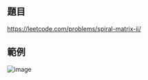 ## 題目
https://leetcode.com/problems/spiral-matrix-ii/

## 範例
![image](https://user-images.githubusercontent.com/32173057/180961028-8afe1410-199e-4a34-a4f9-32ff0aefd418.png)
